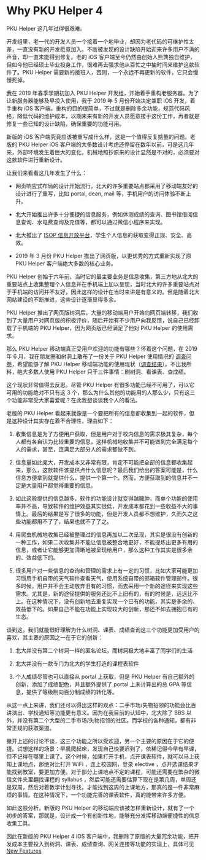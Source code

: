 Why PKU Helper 4
==================

PKU Helper 这几年过得很艰难。

开发组里，老一代的开发人员一个接着一个地毕业，却因为老代码的可维护性太差，一直没有新的开发愿意加入。不断被发现的设计缺陷开始迎来许多用户不满的声音，却一直未能得到修复。老的 iOS 客户端至今仍然由创始人熊典独自维护，但如今他已经硕士毕业投身工作，很难再去强求他从百忙之中抽时间来维护这款软件了。PKU Helper 需要新的接班人，否则，一个永远不再更新的软件，它只会慢慢死掉。

我在 2019 年春季学期初加入 PKU Helper 开发组，开始着手重构老服务器。为了让新服务器能够及早投入使用，我于 2019 年 5 月份开始决定兼职 iOS 开发，着手重构 iOS 客户端。重构的目的很简单，不过就是删除多余功能，规范代码风格，降低代码的维护成本，以期未来有新的开发人员愿意接手这份工作，再者就是修复一些已知的设计缺陷，确保重要的功能可用。

新版的 iOS 客户端究竟应该被重写成什么样，这是一个值得反复掂量的问题。老版的 PKU Helper iOS 客户端的大多数设计考虑还停留在数年以前，可是这几年来，外部环境发生着巨大的变化，机械地照抄原来的设计显然是不对的，必须要对这款软件进行重新设计。


让我们来看看这几年发生了什么：

- 网页响应式布局的设计开始流行，北大的许多重要站点都采用了移动端友好的设计进行了重写，比如 portal, dean, mail 等，手机用户的访问体验不断上升。

- 北大开始推出许多十分便捷的信息服务，例如体测成绩的查询、图书馆借阅信息查询、水电费查询及充值等，都可以通过微信小程序来实现。

- 北大推出了 [ISOP 信息开放平台](https://isop.pku.edu.cn)，学生个人信息的获取变得正规、安全、高效。

- 2019 年 3 月份 PKU Helper 推出了网页版，以更优秀的方式重新实现了原 PKU Helper 客户端绝大多数的核心业务。


PKU Helper 创始于六年前，当时它的最主要业务是信息收集，第三方地从北大的重要站点上收集整理个人信息并在手机端上加以呈现，当时北大的许多重要站点对于手机端的访问并不友好，因此这样的设计在当时来讲是有意义的。但是随着北大网站建设的不断推进，这些设计逐渐显得多余。

PKU Helper 推出了网页版树洞后，大量的移动端用户开始向网页端转移，我们收到了大量用户对网页版的积极评价，随后开始有不少用户向我反馈，说自己已经卸载了手机端的 PKU Helper，因为网页版已经满足了他对 PKU Helper 的使用需求。

那么 PKU Helper 移动端真正受用户欢迎的功能有哪些？怀着这个问题，在 2019 年 6 月，我在朋友圈和树洞上散布了一份关于 PKU Helper 使用情况的 [调查问卷](https://www.wjx.cn/jq/40658589.aspx)，希望能够了解 PKU Helper 移动端功能的使用现状（[调查结果](/REFERENCE_SURVEY_REPORT_40658589.md)）。不出我所料，绝大多数人使用 PKU Helper 只干三件事情：刷树洞、看课表、查成绩。

这个现状非常值得去反思。尽管 PKU Helper 有很多功能已经不可用了，可以它可用的功能绝对不只有这 3 个，那么为什么其他的功能用的人那么少，只有这三个功能非常受大家喜爱呢？在此我想谈谈我个人的看法。


老版的 PKU Helper 看起来就像是一个要把所有的信息都收集到一起的软件，但是这种设计其实存在着不合理性，理由如下：

1. 收集信息是为了方便用户获取，但是用户对于校内信息的需求极其复杂，每个人都有各自认为比较重要的信息，这样机械地收集并不可能做到完全满足每个人的需求，甚至，连满足大部分人的需求都做不到。

2. 信息量如此庞大，开发成本又非常有限，肯定不可能把全部的信息都收集起来，那么，这款软件该提供点什么信息呢？最后我们给出的答案可能是，什么信息方便拿到就提供什么，提供一个算一个。然而，方便获取到的信息并不一定是大量用户都觉得重要的信息。

3. 如此这般提供的信息越多，软件的功能设计就变得越臃肿，而单个功能的使用率并不高，导致软件的维护效益其实很低，开发成本都花到一些收益不大的事情上。最后的结果是写了很多的功能，但是开发人员都不想维护，久而久之这些功能都用不了了，结果也就不了了之。

4. 用爬虫机械地收集已经被整理过的信息再加以二次呈现，其实是很没有创新的一种工作，如果二次收集并不能让信息被整合地更好，不能提炼出更多有用的信息，或者让它能够更加清晰地被呈现给用户，那么这种工作其实是很多余的、效益低下的。

5. 很多用户对一些信息的查询和管理的需求上有一定的习惯，比如大家可能更加习惯用手机自带的天气软件查看天气，使用系统自带的邮箱软件管理邮件。很多时候，用户并不会主动放弃旧有的习惯，而去采用一个新的途径来实现这些需求。尤其是，新的途径提供的服务还比不上旧有的，有的时候是，远远比不上。在这种情况下，没有创新地去重复实现一个已有的功能，其实是多余的、效益低下的。如果自己不能在功能上实现较大的创新，那还不如去拥抱已有的生态。


谈到这，我们就能很好理解为什么树洞、课表、成绩查询这三个功能更加受用户的喜欢，其主要的原因之一在于它的创新：

1. 北大并没有第二个树洞一样的匿名论坛，而树洞极大地丰富了同学们的生活

2. 北大并没有一款专门为北大的学生打造的课程表软件

3. 个人成绩尽管也可以直接从 portal 上获取，但是 PKU Helper 有自己额外的创新，添加了成绩配色，并且额外提供了 portal 上未计算出的总 GPA 等信息，提供了等级制向百分制成绩的转化等。

从这一点上来讲，我们还可以得出这样的观点：二手市场/失物招领的功能会比百讲演出、学校通知等功能更有意义。因为在我目前的认知中，北大除了 BBS 以外，并没有第二个大型的二手市场/失物招领的社区。而学校的各种通知，都有非常正规的获取渠道。


撇开上述的讨论不谈，这三个功能之所以受欢迎，另一个主要的原因在于它的便捷。试想这样的场景：早晨爬起床，发现自己快要迟到了，依稀记得今早有早课，但不记得在哪里上课了。这个时候，如果打开手机，点开课表软件，就可以马上获知上课地点，那绝对比打开 WiFi ，连上校园网，登录 elective ，点开选课结果才能找到教室，要更加方便。对于部分上课地点不定的课程，可能还需要在繁杂的微信文件夹里翻找课程的 syllabus ，然后可能还需要估算下现在是第几周，单周还是双周，然后对着教学计划寻找，才能找到这周的上课地方，那真的是一件非常麻烦的事情。在这种情况下，一个功能完善的课表软件，真的能带来许多方便。


如此这般分析，新版的 PKU Helper 的移动端应该被怎样重新设计，就有了一个初步的答案，那就是，设计成一个有创新性地，能够充分发挥移动端便捷性的信息收集工具。


因此在新版的 PKU Helper 4 iOS 客户端中，我删除了原版的大量冗余功能，把开发成本主要投入到树洞、课表、成绩查询、网关连接等功能的实现上，具体可见 [New Features](/NEW_FEATURES.md)
